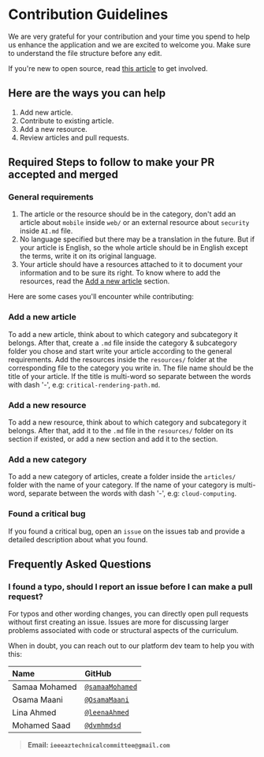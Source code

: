 # Contribution Guidelines

We are very grateful for your contribution and your time you spend to help us enhance the application and we are excited to welcome you. Make sure to understand the file structure before any edit.

If you're new to open source, read [this article](https://dvmhmdsd.me/blog/open-source/) to get involved.

## Here are the ways you can help

1. Add new article.
1. Contribute to existing article.
1. Add a new resource.
1. Review articles and pull requests.

## Required Steps to follow to make your PR accepted and merged

### General requirements

1. The article or the resource should be in the category, don't add an article about `mobile` inside `web/` or an external resource about `security` inside `AI.md` file.
1. No language specified but there may be a translation in the future. But if your article is English, so the whole article should be in English except the terms, write it on its original language.
1. Your article should have a resources attached to it to document your information and to be sure its right. To know where to add the resources, read the [Add a new article](#new-article) section.

Here are some cases you'll encounter while contributing:

### Add a new article
<a name="new-article"></a>

To add a new article, think about to which category and subcategory it belongs. After that, create a `.md` file inside the category & subcategory folder you chose and start write your article according to the general requirements. Add the resources inside the `resources/` folder at the corresponding file to the category you write in. The file name should be the title of your article. If the title is multi-word so separate between the words with dash '-', e.g: `critical-rendering-path.md`.

### Add a new resource

To add a new resource, think about to which category and subcategory it belongs. After that, add it to the `.md` file in the `resources/` folder on its section if existed, or add a new section and add it to the section.

### Add a new category

To add a new category of articles, create a folder inside the `articles/` folder with the name of your category. If the name of your category is multi-word, separate between the words with dash '-', e.g: `cloud-computing`.

### Found a critical bug

If you found a critical bug, open an `issue` on the issues tab and provide a detailed description about what you found.

## Frequently Asked Questions

### I found a typo, should I report an issue before I can make a pull request?

For typos and other wording changes, you can directly open pull requests without first creating an issue. Issues are more for discussing larger problems associated with code or structural aspects of the curriculum.

When in doubt, you can reach out to our platform dev team to help you with this:

| Name          | GitHub                                             |
| :------------ | :------------------------------------------------- |
| Samaa Mohamed | [`@samaaMohamed`](https://github.com/samaaMohamed) |
| Osama Maani | [`@OsamaMaani`](https://github.com/OsamaMaani) |
| Lina Ahmed    | [`@leenaAhmed`](https://github.com/leenaAhmed)     |
| Mohamed Saad  | [`@dvmhmdsd`](https://github.com/dvmhmdsd)         |

> **Email: `ieeeaztechnicalcommittee@gmail.com`**
